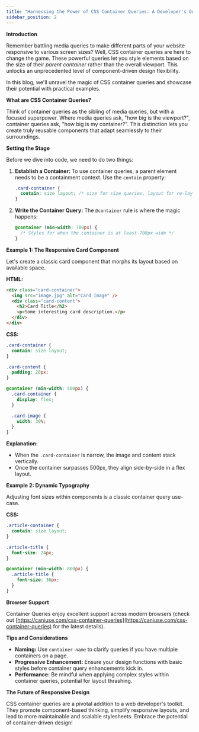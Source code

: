 ```yaml
---
title: "Harnessing the Power of CSS Container Queries: A Developer's Guide"
sidebar_position: 2
---
```


**Introduction**

Remember battling media queries to make different parts of your website responsive to various screen sizes? Well, CSS container queries are here to change the game. These powerful queries let you style elements based on the size of their _parent container_ rather than the overall viewport. This unlocks an unprecedented level of component-driven design flexibility.

In this blog, we'll unravel the magic of CSS container queries and showcase their potential with practical examples.

**What are CSS Container Queries?**

Think of container queries as the sibling of media queries, but with a focused superpower. Where media queries ask, "how big is the viewport?", container queries ask, "how big is my container?". This distinction lets you create truly reusable components that adapt seamlessly to their surroundings.

**Setting the Stage**

Before we dive into code, we need to do two things:

1. **Establish a Container:** To use container queries, a parent element needs to be a containment context. Use the `contain` property:

   ```css
   .card-container {
     contain: size layout; /* size for size queries, layout for re-layout */
   }
   ```

2. **Write the Container Query:** The `@container` rule is where the magic happens:
   ```css
   @container (min-width: 700px) {
     /* Styles for when the container is at least 700px wide */
   }
   ```

**Example 1: The Responsive Card Component**

Let's create a classic card component that morphs its layout based on available space.

**HTML:**

```html
<div class="card-container">
  <img src="image.jpg" alt="Card Image" />
  <div class="card-content">
    <h2>Card Title</h2>
    <p>Some interesting card description.</p>
  </div>
</div>
```

**CSS:**

```css
.card-container {
  contain: size layout;
}

.card-content {
  padding: 20px;
}

@container (min-width: 500px) {
  .card-container {
    display: flex;
  }

  .card-image {
    width: 30%;
  }
}
```

**Explanation:**

- When the `.card-container` is narrow, the image and content stack vertically.
- Once the container surpasses 500px, they align side-by-side in a flex layout.

**Example 2: Dynamic Typography**

Adjusting font sizes within components is a classic container query use-case.

**CSS:**

```css
.article-container {
  contain: size layout;
}

.article-title {
  font-size: 24px;
}

@container (min-width: 800px) {
  .article-title {
    font-size: 36px;
  }
}
```

**Browser Support**

Container Queries enjoy excellent support across modern browsers (check out [https://caniuse.com/css-container-queries](https://caniuse.com/css-container-queries) for the latest details).

**Tips and Considerations**

- **Naming:** Use `container-name` to clarify queries if you have multiple containers on a page.
- **Progressive Enhancement:** Ensure your design functions with basic styles before container query enhancements kick in.
- **Performance:** Be mindful when applying complex styles within container queries, potential for layout thrashing.

**The Future of Responsive Design**

CSS container queries are a pivotal addition to a web developer's toolkit. They promote component-based thinking, simplify responsive layouts, and lead to more maintainable and scalable stylesheets. Embrace the potential of container-driven design!
